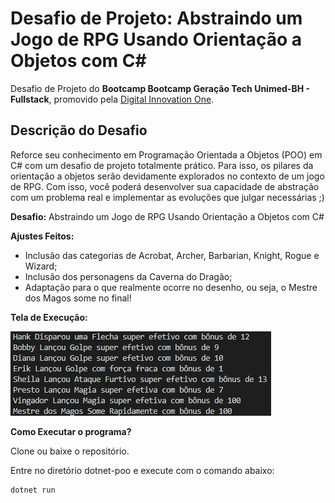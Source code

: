 # Desafio de Projeto: Abstraindo um Jogo de RPG Usando Orientação a Objetos com C#

Desafio de Projeto do **Bootcamp Bootcamp Geração Tech Unimed-BH - Fullstack**, promovido pela [Digital Innovation One](https://www.dio.me).

## Descrição do Desafio

Reforce seu conhecimento em Programação Orientada a Objetos (POO) em C# com um desafio de projeto totalmente prático. Para isso, os pilares da orientação a objetos serão devidamente explorados no contexto de um jogo de RPG. Com isso, você poderá desenvolver sua capacidade de abstração com um problema real e implementar as evoluções que julgar necessárias ;)

**Desafio:** Abstraindo um Jogo de RPG Usando Orientação a Objetos com C#

**Ajustes Feitos:**

- Inclusão das categorias de Acrobat, Archer, Barbarian, Knight, Rogue e Wizard;
- Inclusão dos personagens da Caverna do Dragão;
- Adaptação para o que realmente ocorre no desenho, ou seja, o Mestre dos Magos some no final!


**Tela de Execução:**

![Execução no Console](./assets/tela-de-execucao-console.jpg)



**Como Executar o programa?**

Clone ou baixe o repositório.

Entre no diretório dotnet-poo e execute com o comando abaixo:

```
dotnet run
```